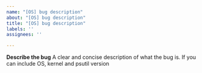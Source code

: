 ```yaml
---
name: "[OS] bug description"
about: "[OS] bug description"
title: "[OS] bug description"
labels: ''
assignees: ''

---
```


**Describe the bug**
A clear and concise description of what the bug is. If you can include OS, kernel and psutil version

